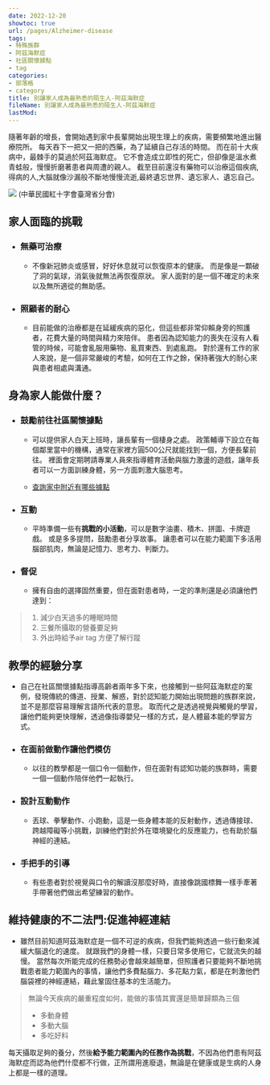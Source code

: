 ```yaml
---
date: 2022-12-20
showtoc: true
url: /pages/Alzheimer-disease
tags:
- 特殊族群
- 阿茲海默症
- 社區關懷據點
- tag
categories:
- 部落格
- category
title: 別讓家人成為最熟悉的陌生人-阿茲海默症
fileName: 別讓家人成為最熟悉的陌生人-阿茲海默症
lastMod: 
---
```

隨著年齡的增長，會開始遇到家中長輩開始出現生理上的疾病，需要頻繁地進出醫療院所。
每天吞下一把又一把的西藥，為了延續自己存活的時間。
而在前十大疾病中，最棘手的莫過於阿茲海默症。
它不會造成立即性的死亡，但卻像是溫水煮青蛙般，慢慢折磨著患者與周遭的親人。
截至目前還沒有藥物可以治療這個疾病,得病的人,大腦就像沙漏般不斷地慢慢流逝,最終遺忘世界、遺忘家人、遺忘自己。

![](https://cdn.jsdelivr.net/gh/xiang0805/blogimage@main/img/%e9%98%bf%e8%8c%b2%e6%b5%b7%e9%bb%98%e7%97%87-1.jpeg)
(中華民國紅十字會臺灣省分會)

## 家人面臨的挑戰

  + ### 無藥可治療

    + 不像新冠肺炎或感冒，好好休息就可以恢復原本的健康。
而是像是一顆破了洞的氣球，消氣後就無法再恢復原狀。
家人面對的是一個不確定的未來以及無所適從的無助感。

  + ### 照顧者的耐心

    + 目前能做的治療都是在延緩疾病的惡化，但這些都非常仰賴身旁的照護者，花費大量的時間與精力來陪伴。
患者因為認知能力的喪失在沒有人看管的時候，可能會亂服用藥物、亂買東西、到處亂跑。
對於還有工作的家人來說，是一個非常嚴峻的考驗，如何在工作之餘，保持著強大的耐心來與患者相處與溝通。

## 身為家人能做什麼？

  + ### 鼓勵前往社區關懷據點

    + 可以提供家人白天上班時，讓長輩有一個棲身之處。
政策輔導下設立在每個鄰里當中的機構，通常在家裡方圓500公尺就能找到一個，方便長輩前往。
裡面會定期聘請專業人員來指導體育活動與腦力激盪的遊戲，讓年長者可以一方面訓練身體，另一方面刺激大腦思考。

    + [查詢家中附近有哪些據點](https://ccare.sfaa.gov.tw/home/community-point/map)

  + ### 互動

    + 平時準備一些有**挑戰的小活動**，可以是數字油畫、積木、拼圖、卡牌遊戲。
或是多多提問，鼓勵患者分享故事。
讓患者可以在能力範圍下多活用腦部肌肉，無論是記憶力、思考力、判斷力。

  + ### 督促

    + 擁有自由的選擇固然重要，但在面對患者時，一定的準則還是必須讓他們達到：
> 1. 減少白天過多的睡眠時間
> 2. 三餐所攝取的營養要足夠
> 3. 外出時給予air tag 方便了解行蹤

## 教學的經驗分享

  + 自己在社區關懷據點指導高齡者兩年多下來，也接觸到一些阿茲海默症的案例，發現傳統的傳道、授業、解惑，對於認知能力開始出現問題的族群來說，並不是那麼容易理解言語所代表的意思。
取而代之是透過視覺與觸覺的學習，讓他們能夠更快理解，透過像指導嬰兒一樣的方式，是人體最本能的學習方式。

  + ### 在面前做動作讓他們模仿

    + 以往的教學都是一個口令一個動作，但在面對有認知功能的族群時，需要一個一個動作陪伴他們一起執行。

  + ### 設計互動動作

    + 丟球、拳擊動作、小跑動，這是一些身體本能的反射動作，透過傳接球、跨越障礙等小挑戰，訓練他們對於外在環境變化的反應能力，也有助於腦神經的連結。

  + ### 手把手的引導

    + 有些患者對於視覺與口令的解讀沒那麼好時，直接像跳國標舞一樣手牽著手帶著他們做出希望練習的動作。

## 維持健康的不二法門:促進神經連結

  + 雖然目前知道阿茲海默症是一個不可逆的疾病，但我們能夠透過一些行動來減緩大腦退化的速度。
就跟我們的身體一樣，只要日常多使用它，它就流失的越慢。
當然每次所能完成的任務勢必會越來越簡單，但照護者只要能夠不斷地挑戰患者能力範圍內的事情，讓他們多費點腦力、多花點力氣，都是在刺激他們腦袋裡的神經連結，藉此鞏固住基本的生活能力。
> 無論今天疾病的嚴重程度如何，能做的事情其實還是簡單歸類為三個
>* 多動身體
>* 多動大腦
>* 多吃好料

每天攝取足夠的養分，然後**給予能力範圍內的任務作為挑戰**，不因為他們患有阿茲海默症而認為他們什麼都不行做，正所謂用進廢退，無論是在健康或是生病的人身上都是一樣的道理。
